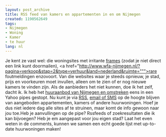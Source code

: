 ```yaml
---
layout: post_archive
title: RSS feed van kamers en appartementen in en om Nijmegen
created: 1190562649
tags:
- Nijmegen
- Woning
- Kamer
- te huur
lang: nl
---
```

Je kent ze vast wel: die woningsites met irritante [frames](http://www.rotsvast.nl/aanbod.asp?zk=1&vid=&page=&sort=&rgn=8&min=&max=500&place=Nijmegen&rent=true&buy=false&rgnName=Nijmegen) (zodat je niet direct een link kunt doormailen), <a href="http://www.wfa-nijmegen.nl/?pagina=verkoop&stap=2&type=verhuur&land=nederland&ruimte=""">rare foutmeldingen enzovoort. Van die websites waar je steeds opnieuw, je stad, prijs en voorkeuren moet invullen, alleen om te zien of er nog nieuwe kamers te vinden zijn. Als de aanbieders het niet kunnen, doe ik het zelf, dacht ik. Ik heb het [huuraanbod van Nijmegen en omstreken](http://pipes.yahoo.com/pipes/pipe.info?_id=eolMjMJQ3BGPN2LUEpPZnA) eens in een Yahoo pipes gestopt. Nu kunt je via [RSS](http://pipes.yahoo.com/pipes/pipe.run?_id=eolMjMJQ3BGPN2LUEpPZnA&_render=rss), [email of SMS](http://alerts.yahoo.com/main.php?url=http%3A%2F%2Fpipes.yahoo.com%2Fpipes%2Fpipe.run%3F_id%3DeolMjMJQ3BGPN2LUEpPZnA%26_render%3Drss&view=blogs) op de hoogte blijven van aangeboden appartementen, kamers of andere huurwoningen. Hoef je dus niet iedere dag alle sites af te struinen, maar komt de info gewoon naar jou toe.Heb je aanvullingen op de pipe? Rssfeeds of zoekresultaten die ik kan bijvoegen? Heb je em aangepast voor jou eigen stad? Laat het even weten in de comments, kunnen we samen een echt goede lijst met up-to-date huurwoningen maken!
